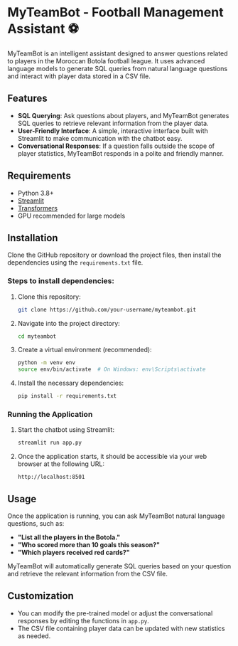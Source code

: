 # MyTeamBot - Football Management Assistant ⚽

MyTeamBot is an intelligent assistant designed to answer questions related to players in the Moroccan Botola football league. It uses advanced language models to generate SQL queries from natural language questions and interact with player data stored in a CSV file.

## Features

- **SQL Querying**: Ask questions about players, and MyTeamBot generates SQL queries to retrieve relevant information from the player data.
- **User-Friendly Interface**: A simple, interactive interface built with Streamlit to make communication with the chatbot easy.
- **Conversational Responses**: If a question falls outside the scope of player statistics, MyTeamBot responds in a polite and friendly manner.

## Requirements

- Python 3.8+
- [Streamlit](https://streamlit.io)
- [Transformers](https://huggingface.co/transformers/)
- GPU recommended for large models

## Installation

Clone the GitHub repository or download the project files, then install the dependencies using the `requirements.txt` file.

### Steps to install dependencies:

1. Clone this repository:
    ```bash
    git clone https://github.com/your-username/myteambot.git
    ```

2. Navigate into the project directory:
    ```bash
    cd myteambot
    ```

3. Create a virtual environment (recommended):
    ```bash
    python -m venv env
    source env/bin/activate  # On Windows: env\Scripts\activate
    ```

4. Install the necessary dependencies:
    ```bash
    pip install -r requirements.txt
    ```

### Running the Application

1. Start the chatbot using Streamlit:
    ```bash
    streamlit run app.py
    ```

2. Once the application starts, it should be accessible via your web browser at the following URL:
    ```
    http://localhost:8501
    ```


## Usage

Once the application is running, you can ask MyTeamBot natural language questions, such as:

- **"List all the players in the Botola."**
- **"Who scored more than 10 goals this season?"**
- **"Which players received red cards?"**

MyTeamBot will automatically generate SQL queries based on your question and retrieve the relevant information from the CSV file.

## Customization

- You can modify the pre-trained model or adjust the conversational responses by editing the functions in `app.py`.
- The CSV file containing player data can be updated with new statistics as needed.
